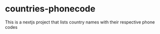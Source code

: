 # countries-phonecode
This is a nextjs project that lists country names with their respective phone codes
